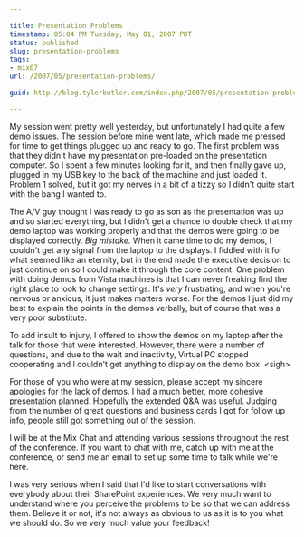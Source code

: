 ```yaml
---

title: Presentation Problems
timestamp: 05:04 PM Tuesday, May 01, 2007 PDT
status: published
slug: presentation-problems
tags:
- mix07
url: /2007/05/presentation-problems/

guid: http://blog.tylerbutler.com/index.php/2007/05/presentation-problems/

---
```


My session went pretty well yesterday, but unfortunately I had quite a few
demo issues. The session before mine went late, which made me pressed for time
to get things plugged up and ready to go. The first problem was that they
didn't have my presentation pre-loaded on the presentation computer. So I
spent a few minutes looking for it, and then finally gave up, plugged in my
USB key to the back of the machine and just loaded it. Problem 1 solved, but
it got my nerves in a bit of a tizzy so I didn't quite start with the bang I
wanted to.

The A/V guy thought I was ready to go as son as the presentation was up and so
started everything, but I didn't get a chance to double check that my demo
laptop was working properly and that the demos were going to be displayed
correctly. _Big mistake._ When it came time to do my demos, I couldn't get any
signal from the laptop to the displays. I fiddled with it for what seemed like
an eternity, but in the end made the executive decision to just continue on so
I could make it through the core content. One problem with doing demos from
Vista machines is that I can never freaking find the right place to look to
change settings. It's _very_ frustrating, and when you're nervous or anxious,
it just makes matters worse. For the demos I just did my best to explain the
points in the demos verbally, but of course that was a very poor substitute.

To add insult to injury, I offered to show the demos on my laptop after the
talk for those that were interested. However, there were a number of
questions, and due to the wait and inactivity, Virtual PC stopped cooperating
and I couldn't get anything to display on the demo box. \<sigh\>

For those of you who were at my session, please accept my sincere apologies
for the lack of demos. I had a much better, more cohesive presentation
planned. Hopefully the extended Q&A was useful. Judging from the number of
great questions and business cards I got for follow up info, people still got
something out of the session.

I will be at the Mix Chat and attending various sessions throughout the rest
of the conference. If you want to chat with me, catch up with me at the
conference, or send me an email to set up some time to talk while we're here.

I was very serious when I said that I'd like to start conversations with
everybody about their SharePoint experiences. We very much want to understand
where you perceive the problems to be so that we can address them. Believe it
or not, it's not always as obvious to us as it is to you what we should do. So
we very much value your feedback!

